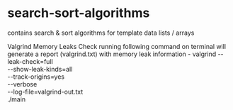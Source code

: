 # search-sort-algorithms
contains search &amp; sort algorithms for template data lists / arrays

Valgrind Memory Leaks Check
    running following command on terminal will generate a report (valgrind.txt) with memory leak information -
        valgrind --leak-check=full \
         --show-leak-kinds=all \
         --track-origins=yes \
         --verbose \
         --log-file=valgrind-out.txt \
         ./main